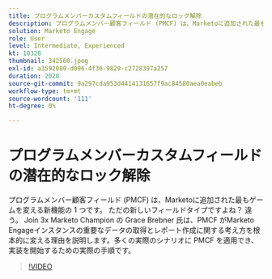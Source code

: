 ```yaml
---
title: プログラムメンバーカスタムフィールドの潜在的なロック解除
description: プログラムメンバー顧客フィールド (PMCF) は、Marketoに追加された最もゲームを変える新機能の 1 つです。
solution: Marketo Engage
role: User
level: Intermediate, Experienced
kt: 10328
thumbnail: 342560.jpeg
exl-id: a3592080-d096-4f36-9829-c2728397a257
duration: 2028
source-git-commit: 9a297cda953d4414131657f9ac84580aea0eabeb
workflow-type: tm+mt
source-wordcount: '111'
ht-degree: 0%

---
```


# プログラムメンバーカスタムフィールドの潜在的なロック解除

プログラムメンバー顧客フィールド (PMCF) は、Marketoに追加された最もゲームを変える新機能の 1 つです。 ただの新しいフィールドタイプですよね？ 違う。 Join 3x Marketo Champion の Grace Brebner 氏は、PMCF がMarketo Engageインスタンスの重要なデータの取得とレポート作成に関する考え方を根本的に変える理由を説明します。多くの実際のシナリオに PMCF を適用でき、実装を開始するための実際の手順です。

>[!VIDEO](https://video.tv.adobe.com/v/342560/?quality=12&learn=on)
